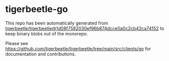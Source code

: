 # tigerbeetle-go
This repo has been automatically generated from
[tigerbeetle/tigerbeetle@1d08f7582030ef96b874dcce0a0c2cb42ca74152](https://github.com/tigerbeetle/tigerbeetle/commit/1d08f7582030ef96b874dcce0a0c2cb42ca74152)
to keep binary blobs out of the monorepo.

Please see
<https://github.com/tigerbeetle/tigerbeetle/tree/main/src/clients/go>
for documentation and contributions.